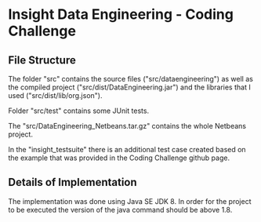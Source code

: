 Insight Data Engineering - Coding Challenge
=============

## File Structure

The folder "src" contains the source files ("src/dataengineering") as well as the compiled project ("src/dist/DataEngineering.jar") and the libraries that 
I used ("src/dist/lib/org.json"). 

Folder "src/test" contains some JUnit tests. 

The "src/DataEngineering_Netbeans.tar.gz" contains the whole Netbeans project.

In the "insight_testsuite" there is an additional test case created based on the example that was provided
 in the Coding Challenge github page.

## Details of Implementation

The implementation was done using Java SE JDK 8. In order for the project to be executed the version of the java
command should be above 1.8. 
